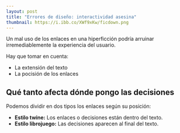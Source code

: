 ```yaml
---
layout: post
title: "Errores de diseño: interactividad asesina"
thumbnail: https://i.ibb.co/XWf9xKw/ficdown.png
---
```

Un mal uso de los enlaces en una hiperficción podría arruinar irremediablemente la experiencia del usuario.

Hay que tomar en cuenta:

- La extensión del texto
- La pocisión de los enlaces

## Qué tanto afecta dónde pongo las decisiones

Podemos dividir en dos tipos los enlaces según su posición:

- **Estilo twine:** Los enlaces o decisiones están dentro del texto.
- **Estilo librojuego:** Las decisiones aparecen al final del texto.

